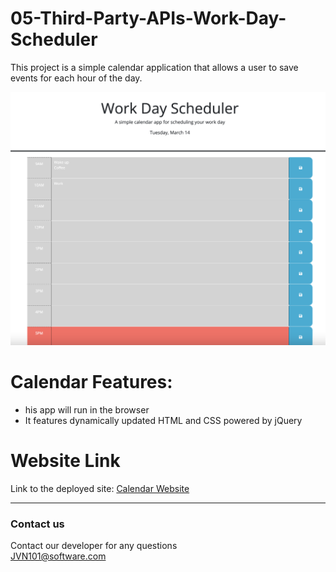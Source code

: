 # 05-Third-Party-APIs-Work-Day-Scheduler

This project is a simple calendar application that allows a user to save events for each hour of the day. 

![Calendar](Assets/Calendar-screenshot.png) 


 
# Calendar Features:
 * his app will run in the browser <br />
 * It features dynamically updated HTML and CSS powered by jQuery<br />


# Website Link

 Link to the deployed site:
 [Calendar Website](https://jvn101.github.io/05-Third-Party-APIs-Work-Day-Scheduler/)

***
### Contact us
Contact our developer for any questions <br />
<JVN101@software.com>

